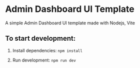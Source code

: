 # Admin Dashboard UI Template

A simple Admin Dashboard UI template made with Nodejs, Vite

## To start development:

1. Install dependencies:
`
npm install
`

2. Run development:
`
npm run dev
`
